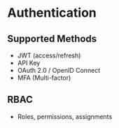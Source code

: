 # Authentication

## Supported Methods
- JWT (access/refresh)
- API Key
- OAuth 2.0 / OpenID Connect
- MFA (Multi-factor)

## RBAC
- Roles, permissions, assignments
